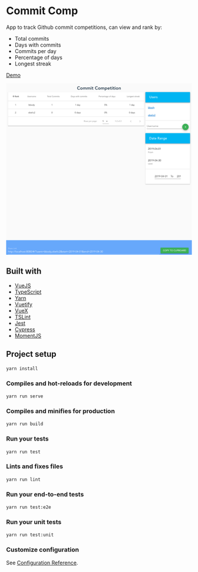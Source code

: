 # Commit Comp

App to track Github commit competitions, can view and rank by:

- Total commits
- Days with commits
- Commits per day
- Percentage of days
- Longest streak

[Demo](https://commit-comp.bbody.io)

![Screenshot](screenshot.png)

## Built with

- [VueJS](https://vuejs.org/)
- [TypeScript](https://www.typescriptlang.org/)
- [Yarn](https://yarnpkg.com/)
- [Vuetify](https://vuetifyjs.com/)
- [VueX](https://vuex.vuejs.org/)
- [TSLint](https://palantir.github.io/tslint/)
- [Jest](https://jestjs.io/)
- [Cypress](https://www.cypress.io/)
- [MomentJS](https://momentjs.com/)

## Project setup
```
yarn install
```

### Compiles and hot-reloads for development
```
yarn run serve
```

### Compiles and minifies for production
```
yarn run build
```

### Run your tests
```
yarn run test
```

### Lints and fixes files
```
yarn run lint
```

### Run your end-to-end tests
```
yarn run test:e2e
```

### Run your unit tests
```
yarn run test:unit
```

### Customize configuration
See [Configuration Reference](https://cli.vuejs.org/config/).
